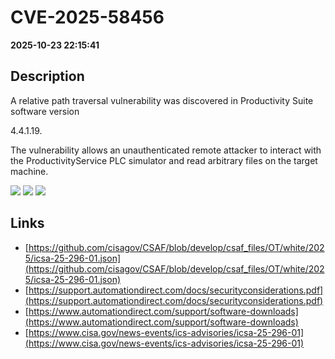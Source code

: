 # CVE-2025-58456

**2025-10-23 22:15:41**

## Description
A relative path traversal vulnerability was discovered in Productivity Suite software version 

4.4.1.19.

 The vulnerability allows an unauthenticated remote attacker to interact with the ProductivityService PLC simulator and read arbitrary files on the target machine.

![](https://img.shields.io/static/v1?label=Score&message=8.2&color=red)
![](https://img.shields.io/static/v1?label=Severity&message=HIGH&color=red)
![](https://img.shields.io/static/v1?label=CWE&message=Traversal&color=green)

## Links
- [https://github.com/cisagov/CSAF/blob/develop/csaf_files/OT/white/2025/icsa-25-296-01.json](https://github.com/cisagov/CSAF/blob/develop/csaf_files/OT/white/2025/icsa-25-296-01.json)
- [https://support.automationdirect.com/docs/securityconsiderations.pdf](https://support.automationdirect.com/docs/securityconsiderations.pdf)
- [https://www.automationdirect.com/support/software-downloads](https://www.automationdirect.com/support/software-downloads)
- [https://www.cisa.gov/news-events/ics-advisories/icsa-25-296-01](https://www.cisa.gov/news-events/ics-advisories/icsa-25-296-01)
